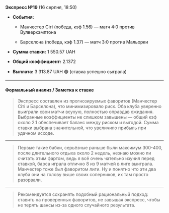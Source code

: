 **Экспресс №19** (16 серпня, 18:50)

- **События:**
    
    - Манчестер Сіті (победа, кэф 1.56) — матч 4:0 против Вулверхэмптона
        
    - Барселона (победа, кэф 1.37) — матч 3:0 против Мальорки
    
- **Сумма ставки:** 1 550.57 UAH
    
- **Общий коэффициент:** 2.1372
    
- **Выплата:** 3 313.87 UAH 🟢 (ставка успешно сыграла)

---

#### Формальный анализ / Заметка к ставке

> Экспресс составлен из прогнозируемых фаворитов (Манчестер Сіті и Барселона), что минимизировало риск. Оба клуба уверенно выиграли свои матчи всухую, полностью оправдав ожидания. Выбранные коэффициенты не слишком завышены — общий кэф около 2.1 обеспечивает баланс между риском и выгодой. Сумма ставки выбрана значительной, что увеличило прибыль при удачном исходе.  
---
> Первые такие бабки, серьёзные раньше были максимум 300-400, после длительного отдыха около 2 недель, незнаю можно ли считать этим фартом, ведь я всё очень чательно изучил перед ставкой, барса играла отлично 8 из 9 матчей в лиге выиграла. Манчестер тоже был фаворитом лиги. Ну и понятно что эти два клуба они на голову выше своих соперников, их там просто разорвали.
---
> Рекомендуется сохранять подобный рациональный подход: ставить на проверенных фаворитов, не завышая экспресс, чтобы не терять шансы из-за одного случайного результата.